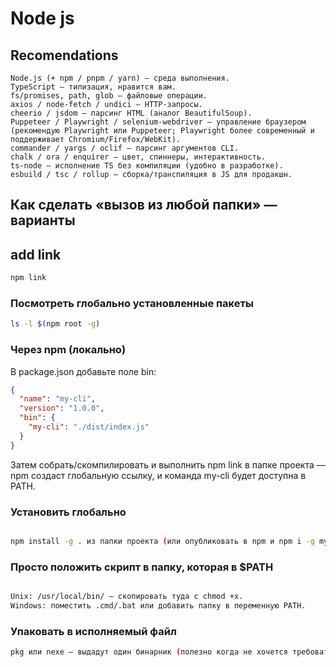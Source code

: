 # Node js

## Recomendations

```
Node.js (+ npm / pnpm / yarn) — среда выполнения.
TypeScript — типизация, нравится вам.
fs/promises, path, glob — файловые операции.
axios / node-fetch / undici — HTTP-запросы.
cheerio / jsdom — парсинг HTML (аналог BeautifulSoup).
Puppeteer / Playwright / selenium-webdriver — управление браузером (рекомендую Playwright или Puppeteer; Playwright более современный и поддерживает Chromium/Firefox/WebKit).
commander / yargs / oclif — парсинг аргументов CLI.
chalk / ora / enquirer — цвет, спиннеры, интерактивность.
ts-node — исполнение TS без компиляции (удобно в разработке).
esbuild / tsc / rollup — сборка/транспиляция в JS для продакшн.
```

## Как сделать «вызов из любой папки» — варианты

## add link

```bash
npm link
```

### Посмотреть глобально установленные пакеты

```bash
ls -l $(npm root -g)

```

### Через npm (локально)

В package.json добавьте поле bin:

```json
{
  "name": "my-cli",
  "version": "1.0.0",
  "bin": {
    "my-cli": "./dist/index.js"
  }
}
```

Затем собрать/скомпилировать и выполнить npm link в папке проекта — npm создаст глобальную ссылку,
и команда my-cli будет доступна в PATH.

### Установить глобально

```bash

npm install -g . из папки проекта (или опубликовать в npm и npm i -g my-cli).
```

### Просто положить скрипт в папку, которая в $PATH

```bash

Unix: /usr/local/bin/ — скопировать туда с chmod +x.
Windows: поместить .cmd/.bat или добавить папку в переменную PATH.
```

### Упаковать в исполняемый файл

```bash
pkg или nexe — выдадут один бинарник (полезно когда не хочется требовать Node на хосте).
```
